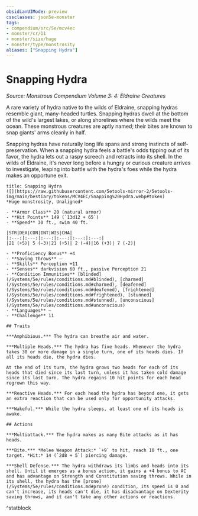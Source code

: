 ```yaml
---
obsidianUIMode: preview
cssclasses: json5e-monster
tags:
- compendium/src/5e/mcv4ec
- monster/cr/11
- monster/size/huge
- monster/type/monstrosity
aliases: ["Snapping Hydra"]
---
```

# Snapping Hydra
*Source: Monstrous Compendium Volume 3: 4: Eldraine Creatures*  

A rare variety of hydra native to the wilds of Eldraine, snapping hydras resemble giant, many-headed turtles. Snapping hydras dwell at the bottom of the wild's largest lakes, or along shorelines where the wilds meet the ocean. These monstrous creatures are aptly named; their bites are known to snap giants' arms cleanly in half.

Snapping hydras have naturally long life spans and strong instincts of self-preservation. When a snapping hydra feels a battle's odds tipping out of its favor, the hydra lets out a raspy screech and retracts into its shell. In the wilds of Eldraine, it's never long before a hungry or curious creature arrives to investigate, leaping into battle with the hydra's foes while the hydra makes an opportune exit.

```ad-statblock
title: Snapping Hydra
![](https://raw.githubusercontent.com/5etools-mirror-2/5etools-img/main/bestiary/tokens/MCV4EC/Snapping%20Hydra.webp#token)
*Huge monstrosity, Unaligned*

- **Armor Class** 20 (natural armor)
- **Hit Points** 149 (`13d12 + 65`)
- **Speed** 30 ft., swim 40 ft.

|STR|DEX|CON|INT|WIS|CHA|
|:---:|:---:|:---:|:---:|:---:|:---:|
|21 (+5)| 5 (-3)|21 (+5)| 2 (-4)|16 (+3)| 7 (-2)|

- **Proficiency Bonus** +4
- **Saving Throws** ⏤
- **Skills** Perception +11
- **Senses** darkvision 60 ft., passive Perception 21
- **Condition Immunities** [blinded](/Systems/5e/rules/conditions.md#blinded), [charmed](/Systems/5e/rules/conditions.md#charmed), [deafened](/Systems/5e/rules/conditions.md#deafened), [frightened](/Systems/5e/rules/conditions.md#frightened), [stunned](/Systems/5e/rules/conditions.md#stunned), [unconscious](/Systems/5e/rules/conditions.md#unconscious)
- **Languages** —
- **Challenge** 11

## Traits

***Amphibious.*** The hydra can breathe air and water.

***Multiple Heads.*** The hydra has five heads. Whenever the hydra takes 30 or more damage in a single turn, one of its heads dies. If all its heads die, the hydra dies.

At the end of its turn, the hydra grows two heads for each of its heads that died since its last turn, unless it has taken cold damage since its last turn. The hydra regains 10 hit points for each head regrown this way.

***Reactive Heads.*** For each head the hydra has beyond one, it gets an extra reaction that can be used only for opportunity attacks.

***Wakeful.*** While the hydra sleeps, at least one of its heads is awake.

## Actions

***Multiattack.*** The hydra makes as many Bite attacks as it has heads.

***Bite.*** *Melee Weapon Attack:* `+9` to hit, reach 10 ft., one target. *Hit:* 14 (`2d8 + 5`) piercing damage.

***Shell Defense.*** The hydra withdraws its limbs and heads into its shell. Until it emerges as a bonus action, it gains a +4 bonus to AC and has advantage on Strength and Constitution saving throws. While in its shell, the hydra has the [prone](/Systems/5e/rules/conditions.md#prone) condition, its speed is 0 and can't increase, its heads can't die, it has disadvantage on Dexterity saving throws, and it can't take any other actions or reactions.
```
^statblock